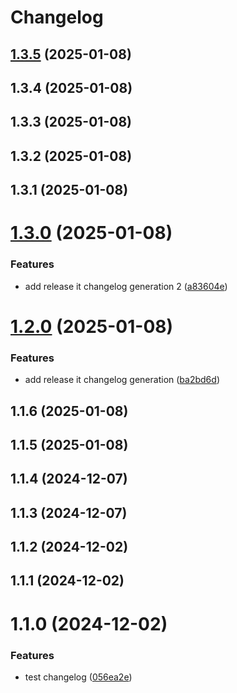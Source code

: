 # Changelog

## [1.3.5](https://github.com/DanYellow/test/compare/1.3.4...1.3.5) (2025-01-08)

## 1.3.4 (2025-01-08)

## 1.3.3 (2025-01-08)

## 1.3.2 (2025-01-08)

## 1.3.1 (2025-01-08)

# [1.3.0](https://github.com/DanYellow/test/compare/1.2.0...1.3.0) (2025-01-08)


### Features

* add release it changelog generation 2 ([a83604e](https://github.com/DanYellow/test/commit/a83604e4a88018a86fe1a7b0f0e2ac47cbed79db))

# [1.2.0](https://github.com/DanYellow/test/compare/1.1.6...1.2.0) (2025-01-08)


### Features

* add release it changelog generation ([ba2bd6d](https://github.com/DanYellow/test/commit/ba2bd6d0dc61f753f98ffb6dc1c543d809763a05))

## 1.1.6 (2025-01-08)

## 1.1.5 (2025-01-08)

## 1.1.4 (2024-12-07)

## 1.1.3 (2024-12-07)

## 1.1.2 (2024-12-02)

## 1.1.1 (2024-12-02)

# 1.1.0 (2024-12-02)


### Features

* test changelog ([056ea2e](https://github.com/DanYellow/test/commit/056ea2e2c9c06919407953afa5d5fa50b37a3b6b))
